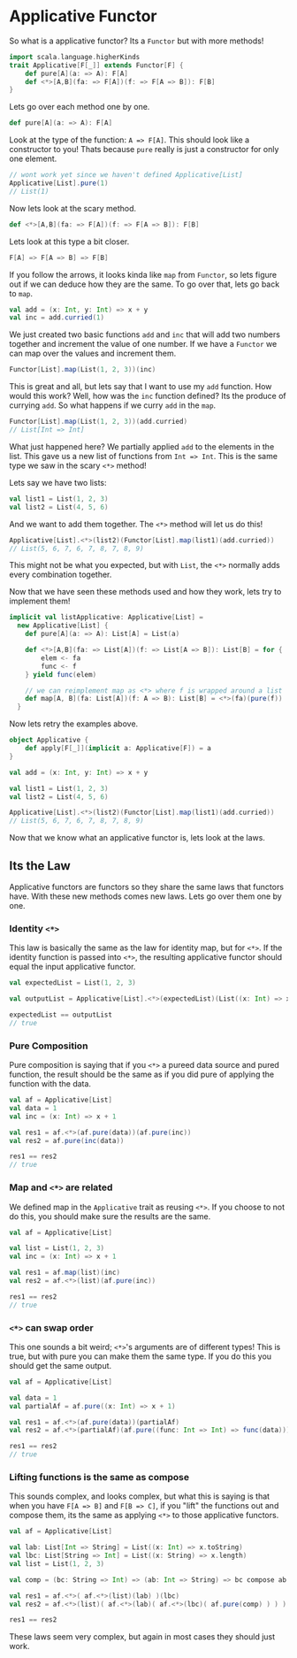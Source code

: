 # Applicative Functor
So what is a applicative functor?  Its a `Functor` but with more methods!

```scala
import scala.language.higherKinds
trait Applicative[F[_]] extends Functor[F] {
    def pure[A](a: => A): F[A]
    def <*>[A,B](fa: => F[A])(f: => F[A => B]): F[B]
}
```

Lets go over each method one by one.

```scala
def pure[A](a: => A): F[A]
```

Look at the type of the function: `A => F[A]`.  This should look like a constructor to you!  Thats because `pure` really is just a constructor for only one element.

```scala
// wont work yet since we haven't defined Applicative[List]
Applicative[List].pure(1)
// List(1)
```

Now lets look at the scary method.

```scala
def <*>[A,B](fa: => F[A])(f: => F[A => B]): F[B]
```

Lets look at this type a bit closer.

```scala
F[A] => F[A => B] => F[B]
```

If you follow the arrows, it looks kinda like `map` from `Functor`, so lets figure out if we can deduce how they are the same.  To go over that, lets go back to `map`.

```scala
val add = (x: Int, y: Int) => x + y
val inc = add.curried(1)
```

We just created two basic functions `add` and `inc` that will add two numbers together and increment the value of one number.  If we have a `Functor` we can map over the values and increment them.

```scala
Functor[List].map(List(1, 2, 3))(inc)
```

This is great and all, but lets say that I want to use my `add` function.  How would this work?  Well, how was the `inc` function defined?  Its the produce of currying `add`.  So what happens if we curry `add` in the `map`.

```scala
Functor[List].map(List(1, 2, 3))(add.curried)
// List[Int => Int]
```

What just happened here?  We partially applied `add` to the elements in the list.  This gave us a new list of functions from `Int => Int`.  This is the same type we saw in the scary `<*>` method!

Lets say we have two lists:

```scala
val list1 = List(1, 2, 3)
val list2 = List(4, 5, 6)
```

And we want to add them together.  The `<*>` method will let us do this!

```scala
Applicative[List].<*>(list2)(Functor[List].map(list1)(add.curried))
// List(5, 6, 7, 6, 7, 8, 7, 8, 9)
```

This might not be what you expected, but with `List`, the `<*>` normally adds every combination together.

Now that we have seen these methods used and how they work, lets try to implement them!

```scala
implicit val listApplicative: Applicative[List] =
  new Applicative[List] {
    def pure[A](a: => A): List[A] = List(a)

    def <*>[A,B](fa: => List[A])(f: => List[A => B]): List[B] = for {
        elem <- fa
        func <- f
    } yield func(elem)

    // we can reimplement map as <*> where f is wrapped around a list
    def map[A, B](fa: List[A])(f: A => B): List[B] = <*>(fa)(pure(f))
  }
```

Now lets retry the examples above.

```scala
object Applicative {
    def apply[F[_]](implicit a: Applicative[F]) = a
}

val add = (x: Int, y: Int) => x + y

val list1 = List(1, 2, 3)
val list2 = List(4, 5, 6)

Applicative[List].<*>(list2)(Functor[List].map(list1)(add.curried))
// List(5, 6, 7, 6, 7, 8, 7, 8, 9)
```

Now that we know what an applicative functor is, lets look at the laws.

## Its the Law
Applicative functors are functors so they share the same laws that functors have.  With these new methods comes new laws.  Lets go over them one by one.

### Identity `<*>`
This law is basically the same as the law for identity map, but for `<*>`.  If the identity function is passed into `<*>`, the resulting applicative functor should equal the input applicative functor.

```scala
val expectedList = List(1, 2, 3)

val outputList = Applicative[List].<*>(expectedList)(List((x: Int) => x))

expectedList == outputList
// true
```

### Pure Composition
Pure composition is saying that if you `<*>` a pureed data source and pured function, the result should be the same as if you did pure of applying the function with the data.

```scala
val af = Applicative[List]
val data = 1
val inc = (x: Int) => x + 1

val res1 = af.<*>(af.pure(data))(af.pure(inc))
val res2 = af.pure(inc(data))

res1 == res2
// true
```

### Map and `<*>` are related
We defined map in the `Applicative` trait as reusing `<*>`.  If you choose to not do this, you should make sure the results are the same.

```scala
val af = Applicative[List]

val list = List(1, 2, 3)
val inc = (x: Int) => x + 1

val res1 = af.map(list)(inc)
val res2 = af.<*>(list)(af.pure(inc))

res1 == res2
// true
```

### `<*>` can swap order
This one sounds a bit weird; `<*>`'s arguments are of different types!  This is true, but with pure you can make them the same type.  If you do this you should get the same output.

```scala
val af = Applicative[List]

val data = 1
val partialAf = af.pure((x: Int) => x + 1)

val res1 = af.<*>(af.pure(data))(partialAf)
val res2 = af.<*>(partialAf)(af.pure((func: Int => Int) => func(data)))

res1 == res2
// true
```

### Lifting functions is the same as compose
This sounds complex, and looks complex, but what this is saying is that when you have `F[A => B]` and `F[B => C]`, if you "lift" the functions out and compose them, its the same as applying `<*>` to those applicative functors.

```scala
val af = Applicative[List]

val lab: List[Int => String] = List((x: Int) => x.toString)
val lbc: List[String => Int] = List((x: String) => x.length)
val list = List(1, 2, 3)

val comp = (bc: String => Int) => (ab: Int => String) => bc compose ab

val res1 = af.<*>( af.<*>(list)(lab) )(lbc)
val res2 = af.<*>(list)( af.<*>(lab)( af.<*>(lbc)( af.pure(comp) ) ) )

res1 == res2
```

These laws seem very complex, but again in most cases they should just work.
